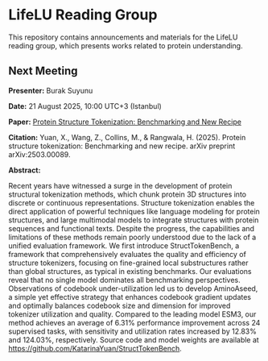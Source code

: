 # LifeLU Reading Group

This repository contains announcements and materials for the LifeLU reading group, which presents works related to protein understanding.

## Next Meeting
**Presenter:** Burak Suyunu

**Date:** 21 August 2025, 10:00 UTC+3 (Istanbul)

**Paper:** [Protein Structure Tokenization: Benchmarking and New Recipe](https://arxiv.org/abs/2503.00089)

**Citation:** 
Yuan, X., Wang, Z., Collins, M., & Rangwala, H. (2025). Protein structure tokenization: Benchmarking and new recipe. arXiv preprint arXiv:2503.00089.

**Abstract:**

Recent years have witnessed a surge in the development of protein structural tokenization methods, which chunk protein 3D structures into discrete or continuous representations. Structure tokenization enables the direct application of powerful techniques like language modeling for protein structures, and large multimodal models to integrate structures with protein sequences and functional texts. Despite the progress, the capabilities and limitations of these methods remain poorly understood due to the lack of a unified evaluation framework. We first introduce StructTokenBench, a framework that comprehensively evaluates the quality and efficiency of structure tokenizers, focusing on fine-grained local substructures rather than global structures, as typical in existing benchmarks. Our evaluations reveal that no single model dominates all benchmarking perspectives. Observations of codebook under-utilization led us to develop AminoAseed, a simple yet effective strategy that enhances codebook gradient updates and optimally balances codebook size and dimension for improved tokenizer utilization and quality. Compared to the leading model ESM3, our method achieves an average of 6.31% performance improvement across 24 supervised tasks, with sensitivity and utilization rates increased by 12.83% and 124.03%, respectively. Source code and model weights are available at https://github.com/KatarinaYuan/StructTokenBench.

